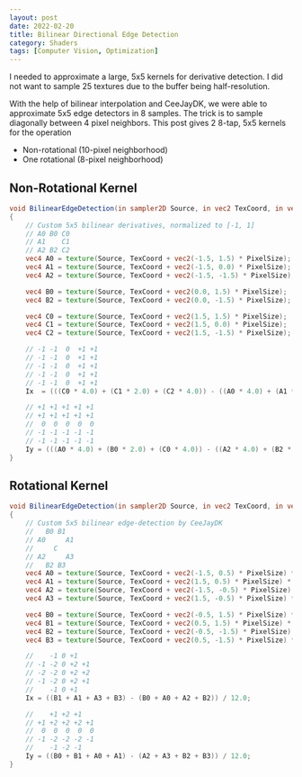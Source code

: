 ```yaml
---
layout: post
date: 2022-02-20
title: Bilinear Directional Edge Detection
category: Shaders
tags: [Computer Vision, Optimization]
---
```


I needed to approximate a large, 5x5 kernels for derivative detection. I did not want to sample 25 textures due to the buffer being half-resolution.

With the help of bilinear interpolation and CeeJayDK, we were able to approximate 5x5 edge detectors in 8 samples. The trick is to sample diagonally between 4 pixel neighbors. This post gives 2 8-tap, 5x5 kernels for the operation

+ Non-rotational (10-pixel neighborhood)
+ One rotational (8-pixel neighborhood)

## Non-Rotational Kernel

```glsl
void BilinearEdgeDetection(in sampler2D Source, in vec2 TexCoord, in vec2 PixelSize, out vec4 Ix, out vec4 Iy)
{
    // Custom 5x5 bilinear derivatives, normalized to [-1, 1]
    // A0 B0 C0
    // A1    C1
    // A2 B2 C2
    vec4 A0 = texture(Source, TexCoord + vec2(-1.5, 1.5) * PixelSize);
    vec4 A1 = texture(Source, TexCoord + vec2(-1.5, 0.0) * PixelSize);
    vec4 A2 = texture(Source, TexCoord + vec2(-1.5, -1.5) * PixelSize);

    vec4 B0 = texture(Source, TexCoord + vec2(0.0, 1.5) * PixelSize);
    vec4 B2 = texture(Source, TexCoord + vec2(0.0, -1.5) * PixelSize);

    vec4 C0 = texture(Source, TexCoord + vec2(1.5, 1.5) * PixelSize);
    vec4 C1 = texture(Source, TexCoord + vec2(1.5, 0.0) * PixelSize);
    vec4 C2 = texture(Source, TexCoord + vec2(1.5, -1.5) * PixelSize);

    // -1 -1  0  +1 +1
    // -1 -1  0  +1 +1
    // -1 -1  0  +1 +1
    // -1 -1  0  +1 +1
    // -1 -1  0  +1 +1
    Ix  = (((C0 * 4.0) + (C1 * 2.0) + (C2 * 4.0)) - ((A0 * 4.0) + (A1 * 2.0) + (A2 * 4.0))) / 10.0;

    // +1 +1 +1 +1 +1
    // +1 +1 +1 +1 +1
    //  0  0  0  0  0
    // -1 -1 -1 -1 -1
    // -1 -1 -1 -1 -1
    Iy = (((A0 * 4.0) + (B0 * 2.0) + (C0 * 4.0)) - ((A2 * 4.0) + (B2 * 2.0) + (C2 * 4.0))) / 10.0;
}
```

## Rotational Kernel

```glsl
void BilinearEdgeDetection(in sampler2D Source, in vec2 TexCoord, in vec2 PixelSize, out vec4 Ix, out vec4 Iy)
{
    // Custom 5x5 bilinear edge-detection by CeeJayDK
    //   B0 B1
    // A0     A1
    //     C
    // A2     A3
    //   B2 B3
    vec4 A0 = texture(Source, TexCoord + vec2(-1.5, 0.5) * PixelSize) * 4.0;
    vec4 A1 = texture(Source, TexCoord + vec2(1.5, 0.5) * PixelSize) * 4.0;
    vec4 A2 = texture(Source, TexCoord + vec2(-1.5, -0.5) * PixelSize) * 4.0;
    vec4 A3 = texture(Source, TexCoord + vec2(1.5, -0.5) * PixelSize) * 4.0;

    vec4 B0 = texture(Source, TexCoord + vec2(-0.5, 1.5) * PixelSize) * 4.0;
    vec4 B1 = texture(Source, TexCoord + vec2(0.5, 1.5) * PixelSize) * 4.0;
    vec4 B2 = texture(Source, TexCoord + vec2(-0.5, -1.5) * PixelSize) * 4.0;
    vec4 B3 = texture(Source, TexCoord + vec2(0.5, -1.5) * PixelSize) * 4.0;

    //    -1 0 +1
    // -1 -2 0 +2 +1
    // -2 -2 0 +2 +2
    // -1 -2 0 +2 +1
    //    -1 0 +1
    Ix = ((B1 + A1 + A3 + B3) - (B0 + A0 + A2 + B2)) / 12.0;

    //    +1 +2 +1
    // +1 +2 +2 +2 +1
    //  0  0  0  0  0
    // -1 -2 -2 -2 -1
    //    -1 -2 -1
    Iy = ((B0 + B1 + A0 + A1) - (A2 + A3 + B2 + B3)) / 12.0;
}
```
